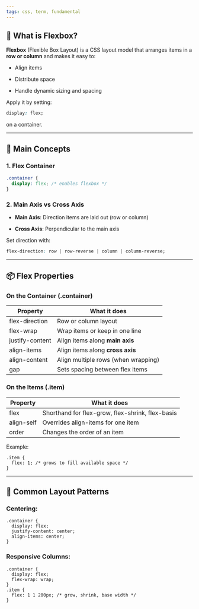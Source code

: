 ```yaml
---
tags: css, term, fundamental
---
```


## **🧱 What is Flexbox?**

  

**Flexbox** (Flexible Box Layout) is a CSS layout model that arranges items in a **row or column** and makes it easy to:

- Align items
    
- Distribute space
    
- Handle dynamic sizing and spacing
    

  

Apply it by setting:

```css
display: flex;
```

on a container.

---

## **🔑 Main Concepts**

  

### **1. Flex Container**

```css
.container {
  display: flex; /* enables flexbox */
}
```

### **2. Main Axis vs Cross Axis**

- **Main Axis**: Direction items are laid out (row or column)
    
- **Cross Axis**: Perpendicular to the main axis
    

  

Set direction with:

```css 
flex-direction: row | row-reverse | column | column-reverse;
```

  

---

## **📦 Flex Properties**

  

### **On the Container (.container)**

|**Property**|**What it does**|
|---|---|
|flex-direction|Row or column layout|
|flex-wrap|Wrap items or keep in one line|
|justify-content|Align items along **main axis**|
|align-items|Align items along **cross axis**|
|align-content|Align multiple rows (when wrapping)|
|gap|Sets spacing between flex items|


### **On the Items (.item)**


|**Property**|**What it does**|
|---|---|
|flex|Shorthand for flex-grow, flex-shrink, flex-basis|
|align-self|Overrides align-items for one item|
|order|Changes the order of an item|

Example:

```
.item {
  flex: 1; /* grows to fill available space */
}
```

  

---

## **🎨 Common Layout Patterns**

  

### **Centering:**

```
.container {
  display: flex;
  justify-content: center;
  align-items: center;
}
```

### **Responsive Columns:**

```
.container {
  display: flex;
  flex-wrap: wrap;
}
.item {
  flex: 1 1 200px; /* grow, shrink, base width */
}
```
